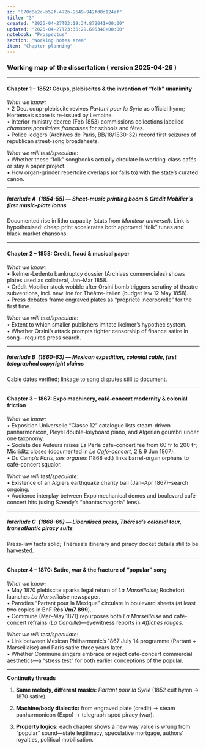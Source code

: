 ```yaml
---
id: "070d0e2c-b52f-472b-9649-942fd8d124af"
title: "3"
created: "2025-04-27T03:19:34.872041+00:00"
updated: "2025-04-27T23:36:29.695348+00:00"
notebook: "Prospectus"
section: "Working notes area"
item: "Chapter planning"
---
```


<h3>Working map of the dissertation ( version 2025-04-26 )</h3><hr><h4>Chapter 1 – <strong>1852: Coups, plebiscites &amp; the invention of “folk” unanimity</strong></h4><p><em>What we know:</em><br>• 2 Dec. coup-plebiscite revives <em>Partant pour la Syrie</em> as official hymn; Hortense’s score is re-issued by Lemoine.<br>• Interior-ministry decree (Feb 1853) commissions collections labelled <em>chansons populaires françaises</em> for schools and fêtes.<br>• Police ledgers (Archives de Paris, BB/18/1830-32) record first seizures of republican street-song broadsheets.</p><p><em>What we will test/speculate:</em><br>• Whether these “folk” songbooks actually circulate in working-class cafés or stay a paper project.<br>• How organ-grinder repertoire overlaps (or fails to) with the state’s curated canon.</p><hr><h5>Interlude A (1854-55) — Sheet-music printing boom &amp; Crédit Mobilier’s first music-plate loans</h5><p>Documented rise in litho capacity (stats from <em>Moniteur universel</em>). Link is hypothesised: cheap print accelerates both approved “folk” tunes and black-market chansons.</p><hr><h4>Chapter 2 – <strong>1858: Credit, fraud &amp; musical paper</strong></h4><p><em>What we know:</em><br>• Ikelmer-Ledentu bankruptcy dossier (Archives commerciales) shows plates used as collateral, Jan–Mar 1858.<br>• Crédit Mobilier stock wobble after Orsini bomb triggers scrutiny of theatre subventions, incl. new line for Théâtre-Italien (budget law 12 May 1858).<br>• Press debates frame engraved plates as “propriété incorporelle” for the first time.</p><p><em>What we will test/speculate:</em><br>• Extent to which smaller publishers imitate Ikelmer’s hypothec system.<br>• Whether Orsini’s attack prompts tighter censorship of finance satire in song—requires press search.</p><hr><h5>Interlude B (1860-63) — Mexican expedition, colonial cable, first telegraphed copyright claims</h5><p>Cable dates verified; linkage to song disputes still to document.</p><hr><h4>Chapter 3 – <strong>1867: Expo machinery, café-concert modernity &amp; colonial friction</strong></h4><p><em>What we know:</em><br>• Exposition Universelle “Classe 12” catalogue lists steam-driven panharmonicon, Pleyel double-keyboard piano, and Algerian goumbri under one taxonomy.<br>• Société des Auteurs raises La Perle café-concert fee from 60 fr to 200 fr; Micriditz closes (documented in <em>Le Café-concert</em>, 2 &amp; 9 Jun 1867).<br>• Du Camp’s <em>Paris, ses organes</em> (1868 ed.) links barrel-organ orphans to café-concert squalor.</p><p><em>What we will test/speculate:</em><br>• Existence of an Algiers earthquake charity ball (Jan–Apr 1867)–search ongoing.<br>• Audience interplay between Expo mechanical demos and boulevard café-concert hits (using Szendy’s “phantasmagoria” lens).</p><hr><h5>Interlude C (1868-69) — Liberalised press, Thérésa’s colonial tour, transatlantic piracy suits</h5><p>Press-law facts solid; Thérésa’s itinerary and piracy docket details still to be harvested.</p><hr><h4>Chapter 4 – <strong>1870: Satire, war &amp; the fracture of “popular” song</strong></h4><p><em>What we know:</em><br>• May 1870 plebiscite sparks legal return of <em>La Marseillaise</em>; Rochefort launches <em>La Marseillaise</em> newspaper.<br>• Parodies “Partant pour la Mexique” circulate in boulevard sheets (at least two copies in BnF <strong>Rés Vm7 899</strong>).<br>• Commune (Mar–May 1871) repurposes both <em>La Marseillaise</em> and café-concert refrains (<em>La Canaille</em>)—eyewitness reports in <em>Affiches rouges</em>.</p><p><em>What we will test/speculate:</em><br>• Link between Mexican Philharmonic’s 1867 July 14 programme (Partant + Marseillaise) and Paris satire three years later.<br>• Whether Commune singers embrace or reject café-concert commercial aesthetics—a “stress test” for both earlier conceptions of the popular.</p><hr><p><strong>Continuity threads</strong></p><ol><li><p><strong>Same melody, different masks:</strong> <em>Partant pour la Syrie</em> (1852 cult hymn → 1870 satire).</p></li><li><p><strong>Machine/body dialectic:</strong> from engraved plate (credit) → steam panharmonicon (Expo) → telegraph-sped piracy (war).</p></li><li><p><strong>Property logics:</strong> each chapter shows a new way value is wrung from “popular” sound—state legitimacy, speculative mortgage, authors’ royalties, political mobilisation.</p></li></ol><p></p>